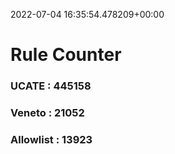 2022-07-04 16:35:54.478209+00:00
# Rule Counter 
 ### UCATE : 445158

 ### Veneto : 21052

 ### Allowlist : 13923